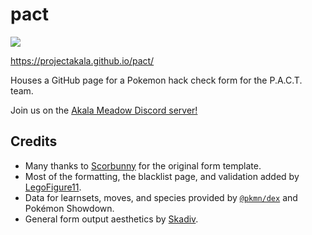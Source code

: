 # pact

[<img src="https://discord.com/api/guilds/729579925635334191/widget.png?style=banner2">](https://spo.ink/pact)

https://projectakala.github.io/pact/

Houses a GitHub page for a Pokemon hack check form for the P.A.C.T. team.

Join us on the [Akala Meadow Discord server!](https://discord.gg/DGwfPUh)

## Credits

- Many thanks to [Scorbunny](https://github.com/Scorbunny) for the original form template.
- Most of the formatting, the blacklist page, and validation added by [LegoFigure11](https://github.com/LegoFigure11).
- Data for learnsets, moves, and species provided by [`@pkmn/dex`](https://github.com/pkmn/ps/tree/master/dex) and Pokémon Showdown.
- General form output aesthetics by [Skadiv](https://github.com/Skadiv).
